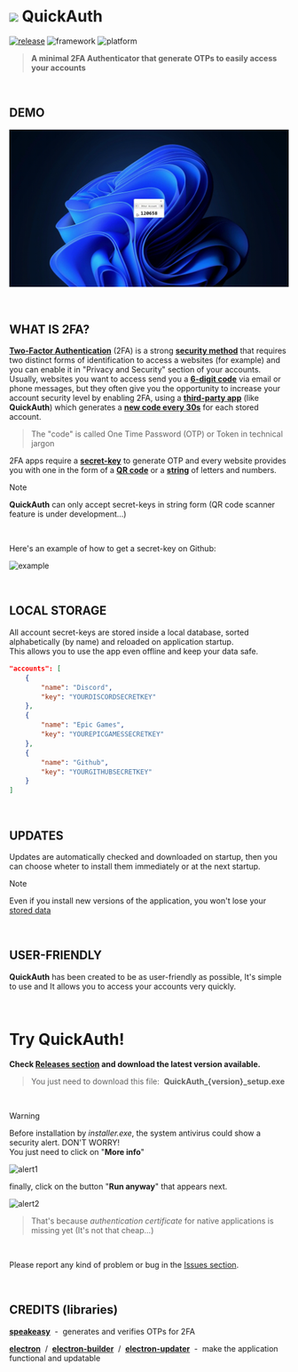 # <img src="https://github.com/JoSimon05/QuickAuth/blob/Latest/icons/logo.ico" width="32"/> QuickAuth

[![release](https://img.shields.io/badge/dynamic/json?url=https://github.com/JoSimon05/QuickAuth/blob/Latest/package.json&query=version&style=flat-square&label=Latest&labelColor=30363d&color=2ea043)](https://github.com/JoSimon05/QuickAuth/releases) 
![framework](https://img.shields.io/badge/Framework-Electron-47848F?style=flat-square&labelColor=30363d)
![platform](https://img.shields.io/badge/Platform-Windows-0078d4?style=flat-square&labelColor=30363d)

> **A minimal 2FA Authenticator that generate OTPs to easily access your accounts**

<br>

## DEMO
![demo](https://github.com/JoSimon05/QuickAuth/blob/Latest/.github/demo.gif)

<br>

## WHAT IS 2FA?
<ins>**Two-Factor Authentication**</ins> (2FA) is a strong <ins>**security method**</ins> that requires two distinct forms of identification to access a websites (for example) and you can enable it in "Privacy and Security" section of your accounts. <br>
Usually, websites you want to access send you a <ins>**6-digit code**</ins> via email or phone messages, but they often give you the opportunity to increase your account security level by enabling 2FA, using a <ins>**third-party app**</ins> (like **QuickAuth**) which generates a <ins>**new code every 30s**</ins> for each stored account.

> The "code" is called One Time Password (OTP) or Token in technical jargon

2FA apps require a <ins>**secret-key**</ins> to generate OTP and every website provides you with one in the form of a <ins>**QR code**</ins> or a <ins>**string**</ins> of letters and numbers.

> [!NOTE]
> **QuickAuth** can only accept secret-keys in string form (QR code scanner feature is under development...)

<br>

Here's an example of how to get a secret-key on Github:

![example](https://github.com/JoSimon05/QuickAuth/blob/Latest/.github/example.gif)

<br>

## LOCAL STORAGE
All account secret-keys are stored inside a local database, sorted alphabetically (by name) and reloaded on application startup. <br>
This allows you to use the app even offline and keep your data safe.

```json
"accounts": [
    {
        "name": "Discord",
        "key": "YOURDISCORDSECRETKEY"
    },
    {
        "name": "Epic Games",
        "key": "YOUREPICGAMESSECRETKEY"
    },
    {
        "name": "Github",
        "key": "YOURGITHUBSECRETKEY"
    }
]
```

<br>

## UPDATES
Updates are automatically checked and downloaded on startup, then you can choose wheter to install them immediately or at the next startup.

> [!NOTE]
> Even if you install new versions of the application, you won't lose your [stored data](https://github.com/JoSimon05/QuickAuth?tab=readme-ov-file#local-saves)

<br>

## USER-FRIENDLY
**QuickAuth** has been created to be as user-friendly as possible, It's simple to use and It allows you to access your accounts very quickly.

<br>

# Try QuickAuth!
**Check [Releases section](https://github.com/JoSimon05/QuickAuth/releases) and download the latest version available.**

> You just need to download this file:&nbsp; **QuickAuth_{version}_setup.exe**

<br>

> [!WARNING]
> Before installation by *installer.exe*, the system antivirus could show a security alert. DON'T WORRY! \
> You just need to click on "**More info**"
> 
> ![alert1](https://github.com/JoSimon05/POST-IT/blob/Latest/.github/installation1.png)
> 
> finally, click on the button "**Run anyway**" that appears next.
> 
> ![alert2](https://github.com/JoSimon05/POST-IT/blob/Latest/.github/installation2.png)
>
> > That's because *authentication certificate* for native applications is missing yet (It's not that cheap...)

<br>

Please report any kind of problem or bug in the [Issues section](https://github.com/JoSimon05/QuickAuth/issues).

<br>

## CREDITS (libraries)
[**speakeasy**](https://www.npmjs.com/package/speakeasy) &nbsp;-&nbsp; generates and verifies OTPs for 2FA

[**electron**](https://www.electronjs.org/) &nbsp;/&nbsp; [**electron-builder**](https://www.electron.build/index.html) &nbsp;/&nbsp; [**electron-updater**](https://www.electron.build/auto-update.html) &nbsp;-&nbsp; make the application functional and updatable

